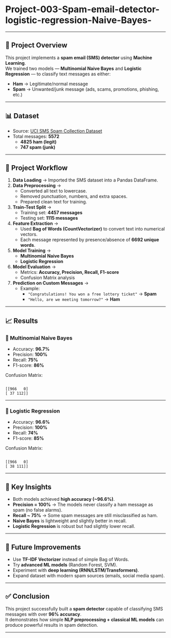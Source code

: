 # Project-003-Spam-email-detector-logistic-regression-Naive-Bayes-

---
## 📖 Project Overview
This project implements a **spam email (SMS) detector** using **Machine Learning**.  
We trained two models — **Multinomial Naive Bayes** and **Logistic Regression** — to classify text messages as either:

- **Ham** → Legitimate/normal message  
- **Spam** → Unwanted/junk message (ads, scams, promotions, phishing, etc.)

---

## 📊 Dataset
- Source: [UCI SMS Spam Collection Dataset](https://archive.ics.uci.edu/ml/datasets/sms+spam+collection)  
- Total messages: **5572**  
  - **4825 ham (legit)**  
  - **747 spam (junk)**  

---

## 🔧 Project Workflow
1. **Data Loading** → Imported the SMS dataset into a Pandas DataFrame.  
2. **Data Preprocessing** →  
   - Converted all text to lowercase.  
   - Removed punctuation, numbers, and extra spaces.  
   - Prepared clean text for training.  
3. **Train-Test Split** →  
   - Training set: **4457 messages**  
   - Testing set: **1115 messages**  
4. **Feature Extraction** →  
   - Used **Bag of Words (CountVectorizer)** to convert text into numerical vectors.  
   - Each message represented by presence/absence of **6692 unique words**.  
5. **Model Training** →  
   - **Multinomial Naive Bayes**  
   - **Logistic Regression**  
6. **Model Evaluation** →  
   - Metrics: **Accuracy, Precision, Recall, F1-score**  
   - Confusion Matrix analysis  
7. **Prediction on Custom Messages** →  
   - Example:  
     - `"Congratulations! You won a free lottery ticket"` → **Spam**  
     - `"Hello, are we meeting tomorrow?"` → **Ham**

---

## 📈 Results

### 🔹 Multinomial Naive Bayes
- Accuracy: **96.7%**  
- Precision: **100%**  
- Recall: **75%**  
- F1-score: **86%**  

Confusion Matrix:
```

[[966   0]
[ 37 112]]

```

---

### 🔹 Logistic Regression
- Accuracy: **96.6%**  
- Precision: **100%**  
- Recall: **74%**  
- F1-score: **85%**  

Confusion Matrix:
```

[[966   0]
[ 38 111]]

```

---

## 📌 Key Insights
- Both models achieved **high accuracy (~96.6%)**.  
- **Precision = 100%** → The models never classify a ham message as spam (no false alarms).  
- **Recall ~ 75%** → Some spam messages are still misclassified as ham.  
- **Naive Bayes** is lightweight and slightly better in recall.  
- **Logistic Regression** is robust but had slightly lower recall.  

---

## 🚀 Future Improvements
- Use **TF-IDF Vectorizer** instead of simple Bag of Words.  
- Try **advanced ML models** (Random Forest, SVM).  
- Experiment with **deep learning (RNN/LSTM/Transformers)**.  
- Expand dataset with modern spam sources (emails, social media spam).  

---

## ✅ Conclusion
This project successfully built a **spam detector** capable of classifying SMS messages with over **96% accuracy**.  
It demonstrates how simple **NLP preprocessing + classical ML models** can produce powerful results in spam detection.  

---

